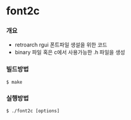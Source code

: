 # font2c

### 개요
- retroarch rgui 폰트파일 생설을 위한 코드
- binary 파일 혹은 c에서 사용가능한 .h 파일을 생성

### 빌드방법
`$ make`

### 실행방법
`$ ./font2c [options]`


